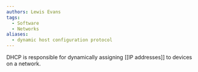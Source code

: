```yaml
---
authors: Lewis Evans
tags:
  - Software
  - Networks
aliases:
  - dynamic host configuration protocol
---
```

DHCP is responsible for dynamically assigning [[IP addresses]] to devices on a network.